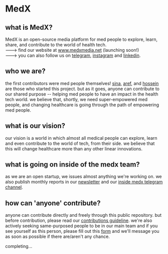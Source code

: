 # MedX
## what is MedX?
MedX is an open-source media platform for med people to explore, learn, share, and contribute to the world of health tech.  
---> find our website at www.medxmedia.net (launching soon!)  
---> you can also follow us on [telegram](https://t.me/medxmedia_net), [instagram](https://www.instagram.com/medxmedia_net) and [linkedin](https://www.linkedin.com/company/medxstartup).  

## who we are?
the first contributors were med people themselves! [sina](https://github.com/Sinusealpha), [aref](https://github.com/aref-asadi), and [hossein](https://github.com/hossein-kazzemi) are those who started this project. but as it goes, anyone can contribute to our shared purpose -- helping med people to have an impact in the health tech world. we believe that, shortly, we need super-empowered med people, and changing healthcare is going through the path of empowering med people.

## what is our vision?
our vision is a world in which almost all medical people can explore, learn and even contribute to the world of tech, from their side. we believe that this will change healthcare more than any other linear innovations. 

## what is going on inside of the medx team?
as we are an open startup, we issues almost anything we're working on. we also publish monthly reports in our [newsletter](https://medxmedia.substack.com/) and our [inside medx telegram channel](https://t.me/insidemedx).

## how can 'anyone' contribute?
anyone can contribute directly and freely through this public repository. but before contribution, please read our [contributions guideline](). we're also actively seeking same-purposed people to be in our main team and if you see yourself as this person, please fill out this [form]() and we'll message you as soon as possible if there are/aren't any chance.





completing...

